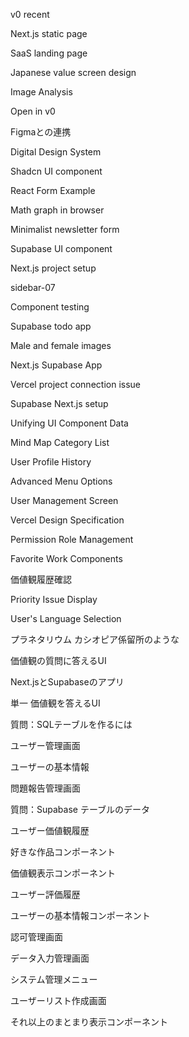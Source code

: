 v0 recent

Next.js static page

SaaS landing page

Japanese value screen design

Image Analysis

Open in v0

Figmaとの連携

Digital Design System

Shadcn UI component

React Form Example

Math graph in browser

Minimalist newsletter form

Supabase UI component

Next.js project setup

sidebar-07

Component testing

Supabase todo app

Male and female images

Next.js Supabase App

Vercel project connection issue

Supabase Next.js setup

Unifying UI Component Data

Mind Map Category List

User Profile History

Advanced Menu Options

User Management Screen

Vercel Design Specification

Permission Role Management

Favorite Work Components

価値観履歴確認

Priority Issue Display

User's Language Selection

プラネタリウム カシオピア係留所のような

価値観の質問に答えるUI

Next.jsとSupabaseのアプリ

単一 価値観を答えるUI

質問：SQLテーブルを作るには

ユーザー管理画面

ユーザーの基本情報

問題報告管理画面

質問：Supabase テーブルのデータ

ユーザー価値観履歴

好きな作品コンポーネント

価値観表示コンポーネント

ユーザー評価履歴

ユーザーの基本情報コンポーネント

認可管理画面

データ入力管理画面

システム管理メニュー

ユーザーリスト作成画面

それ以上のまとまり表示コンポーネント

